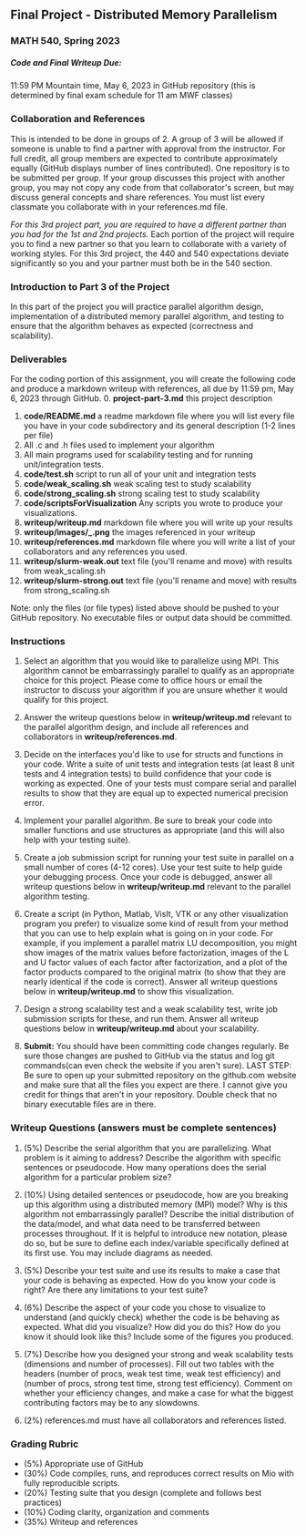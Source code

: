 ## Final Project - Distributed Memory Parallelism
### MATH 540, Spring 2023
##### Code and Final Writeup Due:
11:59 PM Mountain time, May 6, 2023 in GitHub repository
(this is determined by final exam schedule for 11 am MWF classes)

### Collaboration and References
This is intended to be done in groups of 2. A group of 3 will be allowed if someone is unable to find a partner with approval from the instructor. For full credit, all group members are expected to contribute approximately equally (GitHub displays number of lines contributed). One repository is to be submitted per group. If your group discusses this project with another group, you may not copy any code from that collaborator's screen, but may discuss general concepts and share references. You must list every classmate you collaborate with in your references.md file. 

*For this 3rd project part, you are required to have a different partner than you had for the 1st and 2nd projects.* Each portion of the project will require you to find a new partner so that you learn to collaborate with a variety of working styles. For this 3rd project, the 440 and 540 expectations deviate significantly so you and your partner must both be in the 540 section.


### Introduction to Part 3 of the Project

In this part of the project you will practice parallel algorithm design, implementation of a distributed memory parallel algorithm, and testing to ensure that the algorithm behaves as expected (correctness and scalability). 


### Deliverables

For the coding portion of this assignment, you will create the following code and produce a markdown writeup with references, all due by 11:59 pm, May 6, 2023 through GitHub. 
0. **project-part-3.md** this project description
1. **code/README.md** a readme markdown file where you will list every file you have in your code subdirectory and its general description (1-2 lines per file)
2. All .c and .h files used to implement your algorithm
3. All main programs used for scalability testing and for running unit/integration tests.
4. **code/test.sh** script to run all of your unit and integration tests
5. **code/weak_scaling.sh** weak scaling test to study scalability
6. **code/strong_scaling.sh** strong scaling test to study scalability 
7. **code/scriptsForVisualization** Any scripts you wrote to produce your visualizations.
8. **writeup/writeup.md** markdown file where you will write up your results
9. **writeup/images/_.png** the images referenced in your writeup
10. **writeup/references.md** markdown file where you will write a list of your collaborators and any references you used. 
11. **writeup/slurm-weak.out** text file (you'll rename and move) with results from weak_scaling.sh
12. **writeup/slurm-strong.out** text file (you'll rename and move) with results from strong_scaling.sh

Note: only the files (or file types) listed above should be pushed to your GitHub repository. No executable files or output data should be committed.

### Instructions

1. Select an algorithm that you would like to parallelize using MPI. This algorithm cannot be embarrassingly parallel to qualify as an appropriate choice for this project. Please come to office hours or email the instructor to discuss your algorithm if you are unsure whether it would qualify for this project. 

2. Answer the writeup questions below in **writeup/writeup.md** relevant to the parallel algorithm design, and include all references and collaborators in **writeup/references.md**.

3. Decide on the interfaces you'd like to use for structs and functions in your code. Write a suite of unit tests and integration tests (at least 8 unit tests and 4 integration tests) to build confidence that your code is working as expected. One of your tests must compare serial and parallel results to show that they are equal up to expected numerical precision error.

4. Implement your parallel algorithm. Be sure to break your code into smaller functions and use structures as appropriate (and this will also help with your testing suite).

5. Create a job submission script for running your test suite in parallel on a small number of cores (4-12 cores). Use your test suite to help guide your debugging process. Once your code is debugged, answer all writeup questions below in **writeup/writeup.md** relevant to the parallel algorithm testing. 

6. Create a script (in Python, Matlab, VisIt, VTK or any other visualization program you prefer) to visualize some kind of result from your method that you can use to help explain what is going on in your code. 
For example, if you implement a parallel matrix LU decomposition, you might show images of the matrix values before factorization, images of the L and U factor values of each factor after factorization, and a plot of the factor products compared to the original matrix (to show that they are nearly identical if the code is correct).
Answer all writeup questions below in **writeup/writeup.md** to show this visualization.

7. Design a strong scalability test and a weak scalability test, write job submission scripts for these, and run them. Answer all writeup questions below in **writeup/writeup.md** about your scalability. 

8. **Submit:** You should have been committing code changes regularly. Be sure those changes are pushed to GitHub via the status and log git commands(can even check the website if you aren't sure). LAST  STEP: Be sure to open up your submitted repository on the github.com website and make sure that all the files you expect are there.  I cannot give you credit for things that aren't in your repository. Double check that no binary executable files are in there.


### Writeup Questions (answers must be complete sentences)


1. (5%) Describe the serial algorithm that you are parallelizing. What problem is it aiming to address? Describe the algorithm with specific sentences or pseudocode. How many operations does the serial algorithm for a particular problem size?

2. (10%) Using detailed sentences or pseudocode, how are you breaking up this algorithm using a distributed memory (MPI) model? Why is this algorithm not embarrassingly parallel? Describe the initial distribution of the data/model, and what data need to be transferred between processes throughout. If it is helpful to introduce new notation, please do so, but be sure to define each index/variable specifically defined at its first use. You may include diagrams as needed. 

3. (5%) Describe your test suite and use its results to make a case that your code is behaving as expected. How do you know your code is right? Are there any limitations to your test suite? 

4. (6%) Describe the aspect of your code you chose to visualize to understand (and quickly check) whether the code is be behaving as expected. What did you visualize? How did you do this? How do you know it should look like this? Include some of the figures you produced. 

5. (7%) Describe how you designed your strong and weak scalability tests (dimensions and number of processes). Fill out two tables with the headers (number of procs, weak test time, weak test efficiency) and (number of procs, strong test time, strong test efficiency). Comment on whether your efficiency changes, and make a case for what the biggest contributing factors may be to any slowdowns. 

6. (2%) references.md must have all collaborators and references listed.


### Grading Rubric
* (5%) Appropriate use of GitHub
* (30%) Code compiles, runs, and reproduces correct results on Mio with fully reproducible scripts.
* (20%) Testing suite that you design (complete and follows best practices)
* (10%) Coding clarity, organization and comments
* (35%) Writeup and references 
